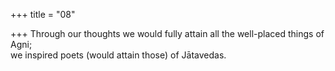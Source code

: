 +++
title = "08"

+++
Through our thoughts we would fully attain all the well-placed things  of Agni;  
we inspired poets (would attain those) of Jātavedas.  